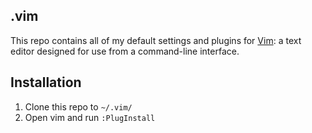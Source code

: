 ## .vim

This repo contains all of my default settings and plugins for [Vim](https://en.wikipedia.org/wiki/Vim_(text_editor)): a text editor designed for use from a command-line interface.

## Installation

1. Clone this repo to `~/.vim/`
2. Open vim and run `:PlugInstall`
